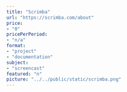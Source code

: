 ```yaml
---
title: "Scrimba"
url: "https://scrimba.com/about"
price: 
- "0"
pricePerPeriod: 
- "n/a"
format: 
- "project"
- "documentation"
subject: 
- "screencast"
featured: "n"
picture: "../../public/static/scrimba.png"
---
```

